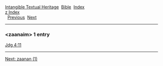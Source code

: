 [Intangible Textual Heritage](../../index)  [Bible](../index) 
[Index](index)   
[z Index](_z_)  
  [Previous](c12693)  [Next](c12695) 

------------------------------------------------------------------------

### &lt;zaanaim&gt; 1 entry

[Jdg 4:11](../kjv/jdg004.htm#011)  

------------------------------------------------------------------------

[Next: zaanan (1)](c12695)
